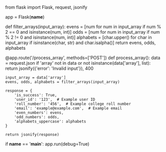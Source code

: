 from flask import Flask, request, jsonify

app = Flask(__name__)

def filter_arrays(input_array):
    evens = [num for num in input_array if num % 2 == 0 and isinstance(num, int)]
    odds = [num for num in input_array if num % 2 != 0 and isinstance(num, int)]
    alphabets = [char.upper() for char in input_array if isinstance(char, str) and char.isalpha()]
    return evens, odds, alphabets

@app.route('/process_array', methods=['POST'])
def process_array():
    data = request.json
    if 'array' not in data or not isinstance(data['array'], list):
        return jsonify({'error': 'Invalid input'}), 400
   
    input_array = data['array']
    evens, odds, alphabets = filter_arrays(input_array)
   
    response = {
        'is_success': True,
        'user_id': '123',  # Example user ID
        'roll_number': '456',  # Example college roll number
        'email': 'example@example.com',  # Example email
        'even_numbers': evens,
        'odd_numbers': odds,
        'alphabets_uppercase': alphabets
    }
   
    return jsonify(response)

if __name__ == '__main__':
    app.run(debug=True)

